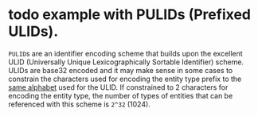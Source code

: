 # todo example with PULIDs (Prefixed ULIDs).

`PULID`s are an identifier encoding scheme that builds upon the excellent ULID (Universally
Unique Lexicographically Sortable Identifier) scheme. ULIDs are base32 encoded and it may make sense in some cases to constrain the characters used for encoding the entity type prefix to the [same alphabet](https://github.com/oklog/ulid/blob/v2.0.2/ulid.go#L277) used for the ULID. If constrained to 2 characters for encoding the entity type, the number of types of entities that can be referenced with this scheme is `2^32` (1024).
